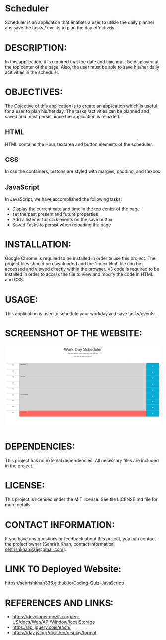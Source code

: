 # Scheduler 
Scheduler is an application that enables a user to utilize the daily planner ans save the tasks / events to plan the day effectively.
# DESCRIPTION:
In this application, it is required that the date and time must be displayed at the top center of the page. Also, the user must be able to save his/her daily acitivities in the scheduler. 
# OBJECTIVES:
The Objective of this application is to create an application which is useful for a user to plan his/her day. The tasks /activities can be planned and saved and must persist once the application is reloaded. 
## HTML
HTML contains the Hour, textarea and button elements of the scheduler.
## CSS
In css the containers, buttons are styled with margins, padding, and flexbox.
## JavaScript
In JavaScript, we have accomplished the following tasks:
* Display the current date and time in the top center of the page 
* set the past present and future properties
* Add a listener for click events on the save button
* Saved Tasks to persist when reloading the page

# INSTALLATION:
Google Chrome is required to be installed in order to use this project. The project files should be downloaded and the 'index.html' file can be accessed and viewed directly within the browser. VS code is required to be installed in order to access the file to view and modify the code in HTML and CSS.

# USAGE:
This application is used to schedule your workday and save tasks/events.
# SCREENSHOT OF THE WEBSITE:
![alt text](./Images/Web%20capture_26-3-2023_173649_.jpeg)

# DEPENDENCIES:
This project has no external dependencies. All necessary files are included in the project.

# LICENSE:
This project is licensed under the MIT license. See the LICENSE.md file for more details.

# CONTACT INFORMATION:
If you have any questions or feedback about this project, you can contact the project owner [Sehrish Khan, contact information: sehrishkhan336@gmail.com].

# LINK TO Deployed Website:
https://sehrishkhan336.github.io/Coding-Quiz-JavaScript/


# REFERENCES AND LINKS:
* https://developer.mozilla.org/en-US/docs/Web/API/Window/localStorage
* https://api.jquery.com/each/
* https://day.js.org/docs/en/display/format

